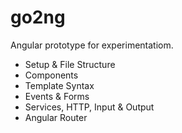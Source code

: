 # go2ng

Angular prototype for experimentatiom.


- Setup & File Structure
- Components
- Template Syntax
- Events & Forms
- Services, HTTP, Input & Output
- Angular Router
